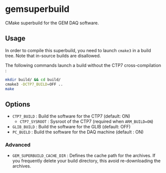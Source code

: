 # gemsuperbuild
CMake superbuild for the GEM DAQ software.

## Usage

In order to compile this superbuild, you need to launch `cmake3` in a build tree.
Note that in-source builds are disallowed.

The following commands launch a build without the CTP7 cross-compilation :
``` bash
mkdir build/ && cd build/
cmake3 -DCTP7_BUILD=OFF ..
make
```

## Options

* `CTP7_BUILD` : Build the software for the CTP7 (default: ON)
  * `CTP7_SYSROOT` : Sysroot of the CTP7 (required when `ARM_BUILD=ON`)
* `GLIB_BUILD` : Build the software for the GLIB (default: OFF)
* `PC_BUILD` : Build the software for the DAQ machine (default : ON)

### Advanced

* `GEM_SUPERBUILD_CACHE_DIR` : Defines the cache path for the archives. If you frequently delete your build directory, this avoid re-downloading the archives.

